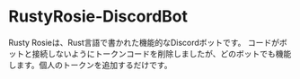 # RustyRosie-DiscordBot
Rusty Rosieは、Rust言語で書かれた機能的なDiscordボットです。 コードがボットと接続しないようにトークンコードを削除しましたが、どのボットでも機能します。個人のトークンを追加するだけです。
